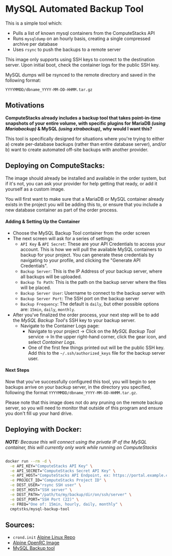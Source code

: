 # MySQL Automated Backup Tool

This is a simple tool which:

  * Pulls a list of known mysql containers from the ComputeStacks API
  * Runs `mysqldump` on an hourly basis, creating a single compressed archive per database
  * Uses `rsync` to push the backups to a remote server


This image only supports using SSH keys to connect to the destination server. Upon initial boot, check the container logs for the public SSH key.

MySQL dumps will be rsynced to the remote directory and saved in the following format:

`YYYYMMDD/dbname_YYYY-MM-DD-HHMM.tar.gz`

## Motivations

**ComputeStacks already includes a backup tool that takes point-in-time snapshots of your entire volume, with specific plugins for MariaDB _(using Mariabackup)_ & MySQL _(using xtrabackup)_, why would I want this?**

This tool is specifically designed for situations where you're trying to either a) create per-database backups (rather than entire database server), and/or b) want to create automated off-site backups with another provider.

## Deploying on ComputeStacks:

The image should already be installed and available in the order system, but if it's not, you can ask your provider for help getting that ready, or add it yourself as a custom image.

You will first want to make sure that a MariaDB or MySQL container already exists in the project you will be adding this to, or ensure that you include a new database container as part of the order process.

#### Adding & Setting Up the Container

  * Choose the MySQL Backup Tool container from the order screen
  * The next screen will ask for a series of settings:
    * `API Key` & `API Secret`: These are your API Credentials to access your account. This is how we will pull the available MySQL containers to backup for your project. You can generate these credentials by navigating to your profile, and clicking the "Generate API Credentials".
    * `Backup Server`: This is the IP Address of your backup server, where all backups will be uploaded.
    * `Backup To Path`: This is the path on the backup server where the files will be placed. 
    * `Backup Server User`: Username to connect to the backup server with
    * `Backup Server Port`: The SSH port on the backup server
    * `Backup Frequency`: The default is `daily`, but other possible options are: `15min`, `daily`, `monthly`. 
  * After you've finalized the order process, your next step will be to add the _MySQL Backup Tool_'s SSH key to your backup server.
    * Navigate to the Container Logs page:
      * Navigate to your project -> Click on the _MySQL Backup Tool_ service -> In the upper right-hand corner, click the gear icon, and select _Container Logs_. 
      * One of the first few things printed out will be the public SSH key. Add this to the `~/.ssh/authorized_keys` file for the backup server user.

#### Next Steps

Now that you've successfully configured this tool, you will begin to see backups arrive on your backup server, in the directory you specified, following the format `YYYYMMDD/dbname_YYYY-MM-DD-HHMM.tar.gz`. 

Please note that this image does not do any pruning on the remote backup server, so you will need to monitor that outside of this program and ensure you don't fill up your hard drive. 
  

## Deploying with Docker:

_**NOTE:** Because this will connect using the private IP of the MySQL container, this will currently only work while running on ComputeStacks_

```bash

docker run --rm -d \
  -e API_KEY="ComputeStacks API Key" \
  -e API_SECRET="ComputeStacks Secret API Key" \
  -e API_HOST="ComputeStacks API Endpoint, ex: https://portal.example.com/api" \
  -e PROJECT_ID="ComputeStacks Project ID" \
  -e DEST_USER="rsync SSH user" \
  -e DEST_HOST="SSH server" \
  -e DEST_PATH="/path/to/my/backup/dir/on/ssh/server" \
  -e DEST_PORT="SSH Port (22)" \
  -e FREQ="One of: 15min, hourly, daily, monthly" \
  cmptstks/mysql-backup-tool

```



## Sources:

  * `crond.init` [Alpine Linux Repo](https://git.alpinelinux.org/aports/tree/main/busybox-initscripts/crond.initd)
  * [Alpine OpenRC Image](https://github.com/dockage/alpine/blob/master/3.9/openrc/Dockerfile)
  * [MySQL Backup tool](https://github.com/ComputeStacks/mysql-dumper)
  
  
